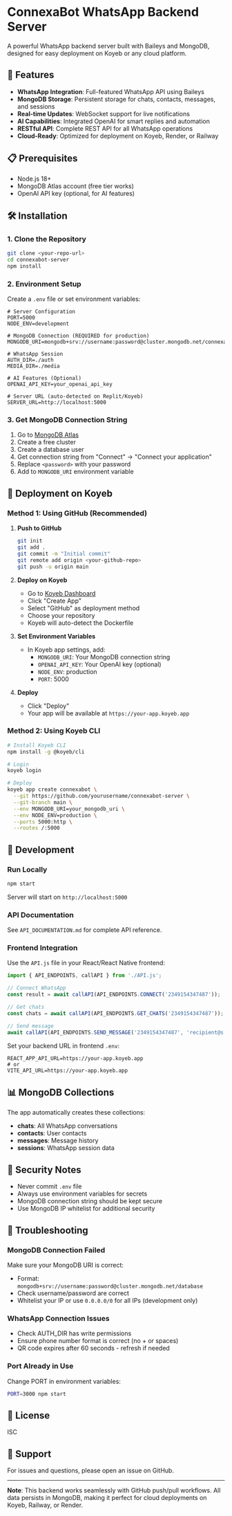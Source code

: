 # ConnexaBot WhatsApp Backend Server

A powerful WhatsApp backend server built with Baileys and MongoDB, designed for easy deployment on Koyeb or any cloud platform.

## 🚀 Features

- **WhatsApp Integration**: Full-featured WhatsApp API using Baileys
- **MongoDB Storage**: Persistent storage for chats, contacts, messages, and sessions
- **Real-time Updates**: WebSocket support for live notifications
- **AI Capabilities**: Integrated OpenAI for smart replies and automation
- **RESTful API**: Complete REST API for all WhatsApp operations
- **Cloud-Ready**: Optimized for deployment on Koyeb, Render, or Railway

## 📋 Prerequisites

- Node.js 18+ 
- MongoDB Atlas account (free tier works)
- OpenAI API key (optional, for AI features)

## 🛠️ Installation

### 1. Clone the Repository

```bash
git clone <your-repo-url>
cd connexabot-server
npm install
```

### 2. Environment Setup

Create a `.env` file or set environment variables:

```env
# Server Configuration
PORT=5000
NODE_ENV=development

# MongoDB Connection (REQUIRED for production)
MONGODB_URI=mongodb+srv://username:password@cluster.mongodb.net/connexabot

# WhatsApp Session
AUTH_DIR=./auth
MEDIA_DIR=./media

# AI Features (Optional)
OPENAI_API_KEY=your_openai_api_key

# Server URL (auto-detected on Replit/Koyeb)
SERVER_URL=http://localhost:5000
```

### 3. Get MongoDB Connection String

1. Go to [MongoDB Atlas](https://www.mongodb.com/cloud/atlas)
2. Create a free cluster
3. Create a database user
4. Get connection string from "Connect" → "Connect your application"
5. Replace `<password>` with your password
6. Add to `MONGODB_URI` environment variable

## 🚀 Deployment on Koyeb

### Method 1: Using GitHub (Recommended)

1. **Push to GitHub**
   ```bash
   git init
   git add .
   git commit -m "Initial commit"
   git remote add origin <your-github-repo>
   git push -u origin main
   ```

2. **Deploy on Koyeb**
   - Go to [Koyeb Dashboard](https://app.koyeb.com)
   - Click "Create App"
   - Select "GitHub" as deployment method
   - Choose your repository
   - Koyeb will auto-detect the Dockerfile

3. **Set Environment Variables**
   - In Koyeb app settings, add:
     - `MONGODB_URI`: Your MongoDB connection string
     - `OPENAI_API_KEY`: Your OpenAI key (optional)
     - `NODE_ENV`: production
     - `PORT`: 5000

4. **Deploy**
   - Click "Deploy"
   - Your app will be available at `https://your-app.koyeb.app`

### Method 2: Using Koyeb CLI

```bash
# Install Koyeb CLI
npm install -g @koyeb/cli

# Login
koyeb login

# Deploy
koyeb app create connexabot \
  --git https://github.com/yourusername/connexabot-server \
  --git-branch main \
  --env MONGODB_URI=your_mongodb_uri \
  --env NODE_ENV=production \
  --ports 5000:http \
  --routes /:5000
```

## 🔧 Development

### Run Locally

```bash
npm start
```

Server will start on `http://localhost:5000`

### API Documentation

See `API_DOCUMENTATION.md` for complete API reference.

### Frontend Integration

Use the `API.js` file in your React/React Native frontend:

```javascript
import { API_ENDPOINTS, callAPI } from './API.js';

// Connect WhatsApp
const result = await callAPI(API_ENDPOINTS.CONNECT('2349154347487'));

// Get chats
const chats = await callAPI(API_ENDPOINTS.GET_CHATS('2349154347487'));

// Send message
await callAPI(API_ENDPOINTS.SEND_MESSAGE('2349154347487', 'recipient@s.whatsapp.net', 'Hello!'));
```

Set your backend URL in frontend `.env`:

```env
REACT_APP_API_URL=https://your-app.koyeb.app
# or
VITE_API_URL=https://your-app.koyeb.app
```

## 📊 MongoDB Collections

The app automatically creates these collections:

- **chats**: All WhatsApp conversations
- **contacts**: User contacts
- **messages**: Message history
- **sessions**: WhatsApp session data

## 🔐 Security Notes

- Never commit `.env` file
- Always use environment variables for secrets
- MongoDB connection string should be kept secure
- Use MongoDB IP whitelist for additional security

## 🐛 Troubleshooting

### MongoDB Connection Failed

Make sure your MongoDB URI is correct:
- Format: `mongodb+srv://username:password@cluster.mongodb.net/database`
- Check username/password are correct
- Whitelist your IP or use `0.0.0.0/0` for all IPs (development only)

### WhatsApp Connection Issues

- Check AUTH_DIR has write permissions
- Ensure phone number format is correct (no + or spaces)
- QR code expires after 60 seconds - refresh if needed

### Port Already in Use

Change PORT in environment variables:
```bash
PORT=3000 npm start
```

## 📝 License

ISC

## 🤝 Support

For issues and questions, please open an issue on GitHub.

---

**Note**: This backend works seamlessly with GitHub push/pull workflows. All data persists in MongoDB, making it perfect for cloud deployments on Koyeb, Railway, or Render.
